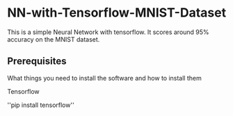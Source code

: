 # NN-with-Tensorflow-MNIST-Dataset

This is a simple Neural Network with tensorflow.
It scores around 95% accuracy on the MNIST dataset. 


## Prerequisites

What things you need to install the software and how to install them

Tensorflow

''pip install tensorflow'' 
